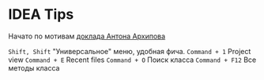 # IDEA Tips

Начато по мотивам [доклада Антона Архипова](https://www.youtube.com/watch?v=_rj7dx6c5R8)

`Shift, Shift` "Универсальное" меню, удобная фича.
`Command + 1` Project view
`Command + E` Recent files
`Command + O` Поиск класса 
`Command + F12` Все методы класса